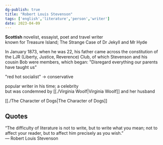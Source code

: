 ```yaml
---  
dg-publish: true  
title: "Robert Louis Stevenson"  
tags: ['english','literature','person','writer']  
date: 2023-04-09  
---  
```

  
**Scottish** novelist, essayist, poet and travel writer  
known for Treasure Island; The Strange Case of Dr Jekyll and Mr Hyde  
  
In January 1873, when he was 22, his father came across the constitution of the LJR (Liberty, Justice, Reverence) Club, of which Stevenson and his cousin Bob were members, which began: "Disregard everything our parents have taught us"  
  
"red hot socialist" -> conservative  
  
popular writer in his time; a celebrity  
but was condemned by [[./Virginia Woolf|Virginia Woolf]] and her husband  
  
[[./The Character of Dogs|The Character of Dogs]]  
  
## Quotes  
  
“The difficulty of literature is not to write, but to write what you mean; not to affect your reader, but to affect him precisely as you wish.”    
― Robert Louis Stevenson  
  
